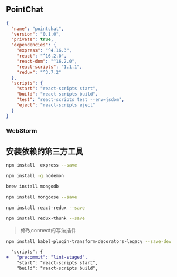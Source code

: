 ## PointChat



```json
{
  "name": "pointchat",
  "version": "0.1.0",
  "private": true,
  "dependencies": {
    "express": "^4.16.3",
    "react": "^16.2.0",
    "react-dom": "^16.2.0",
    "react-scripts": "1.1.1",
    "redux": "^3.7.2"
  },
  "scripts": {
    "start": "react-scripts start",
    "build": "react-scripts build",
    "test": "react-scripts test --env=jsdom",
    "eject": "react-scripts eject"
  }
}
```


### WebStorm
 

## 安装依赖的第三方工具
```sh
npm install  express --save
```
```sh
npm install -g nodemon
```
```sh
brew install mongodb
```
```sh
npm install mongoose --save
```
```sh
npm install react-redux --save
```
```sh
npm install redux-thunk --save
```
> 修改connect的写法插件
```sh
npm install babel-plugin-transform-decorators-legacy --save-dev
```
```diff
  "scripts": {
+   "precommit": "lint-staged",
    "start": "react-scripts start",
    "build": "react-scripts build",
```


